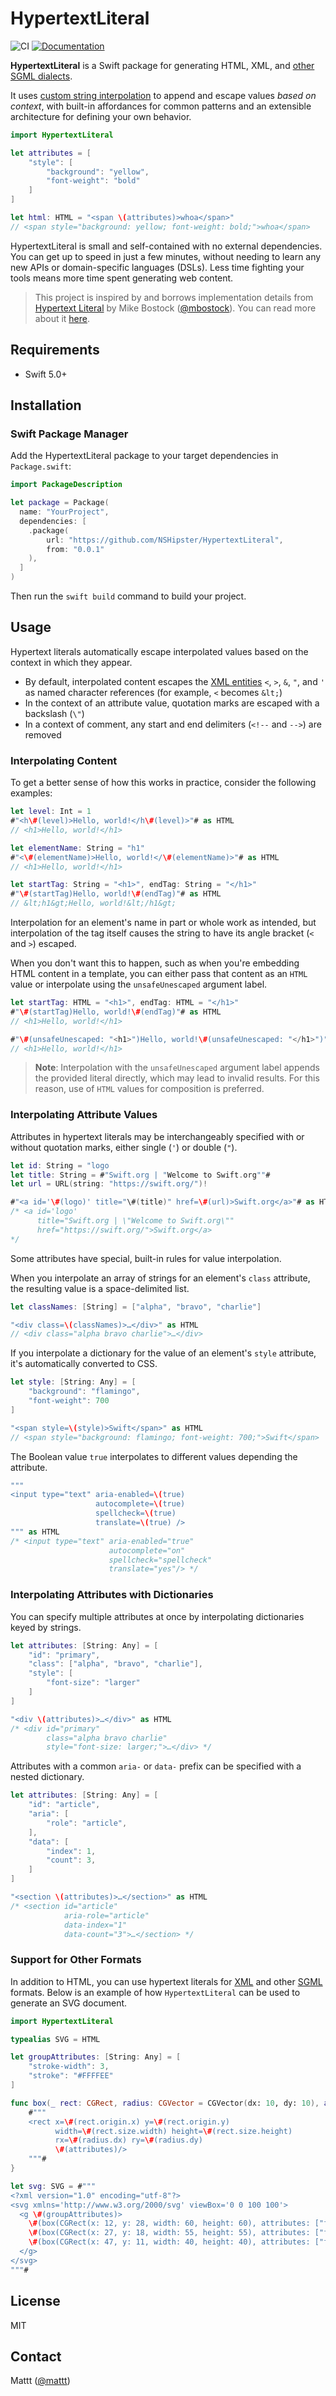 # HypertextLiteral

![CI][ci badge]
[![Documentation][documentation badge]][documentation]

**HypertextLiteral** is a Swift package for
generating HTML, XML, and [other SGML dialects](#support-for-other-formats).

It uses [custom string interpolation][expressiblebystringinterpolation]
to append and escape values _based on context_,
with built-in affordances for common patterns
and an extensible architecture for defining your own behavior.

```swift
import HypertextLiteral

let attributes = [
    "style": [
        "background": "yellow",
        "font-weight": "bold"
    ]
]

let html: HTML = "<span \(attributes)>whoa</span>"
// <span style="background: yellow; font-weight: bold;">whoa</span>
```

HypertextLiteral is small and self-contained with no external dependencies.
You can get up to speed in just a few minutes,
without needing to learn any new APIs or domain-specific languages (DSLs).
Less time fighting your tools means more time spent generating web content.

> This project is inspired by and borrows implementation details from
> [Hypertext Literal][htl] by Mike Bostock ([@mbostock][@mbostock]).
> You can read more about it [here][observablehq].

## Requirements

- Swift 5.0+

## Installation

### Swift Package Manager

Add the HypertextLiteral package to your target dependencies in `Package.swift`:

```swift
import PackageDescription

let package = Package(
  name: "YourProject",
  dependencies: [
    .package(
        url: "https://github.com/NSHipster/HypertextLiteral",
        from: "0.0.1"
    ),
  ]
)
```

Then run the `swift build` command to build your project.

## Usage

Hypertext literals automatically escape interpolated values
based on the context in which they appear.

* By default,
  interpolated content escapes the [XML entities][xml entities]
  `<`, `>`, `&`, `"`, and `'`
  as named character references
  (for example, `<` becomes `&lt;`)
* In the context of an attribute value,
  quotation marks are escaped with a backslash (`\"`)
* In a context of comment,
  any start and end delimiters (`<!--` and `-->`) are removed

### Interpolating Content

To get a better sense of how this works in practice,
consider the following examples:

```swift
let level: Int = 1
#"<h\#(level)>Hello, world!</h\#(level)>"# as HTML
// <h1>Hello, world!</h1>

let elementName: String = "h1"
#"<\#(elementName)>Hello, world!</\#(elementName)>"# as HTML
// <h1>Hello, world!</h1>

let startTag: String = "<h1>", endTag: String = "</h1>"
#"\#(startTag)Hello, world!\#(endTag)"# as HTML
// &lt;h1&gt;Hello, world!&lt;/h1&gt;
```

Interpolation for an element's name in part or whole work as intended,
but interpolation of the tag itself causes the string to have its
angle bracket (`<` and `>`) escaped.

When you don't want this to happen,
such as when you're embedding HTML content in a template,
you can either pass that content as an `HTML` value
or interpolate using the `unsafeUnescaped` argument label.

```swift
let startTag: HTML = "<h1>", endTag: HTML = "</h1>"
#"\#(startTag)Hello, world!\#(endTag)"# as HTML
// <h1>Hello, world!</h1>

#"\#(unsafeUnescaped: "<h1>")Hello, world!\#(unsafeUnescaped: "</h1>")"# as HTML
// <h1>Hello, world!</h1>
```

> **Note**:
> Interpolation with the `unsafeUnescaped` argument label
> appends the provided literal directly,
> which may lead to invalid results.
> For this reason,
> use of `HTML` values for composition is preferred.

### Interpolating Attribute Values

Attributes in hypertext literals may be interchangeably specified
with or without quotation marks, either single (`'`) or double (`"`).

```swift
let id: String = "logo
let title: String = #"Swift.org | "Welcome to Swift.org""#
let url = URL(string: "https://swift.org/")!

#"<a id='\#(logo)' title="\#(title)" href=\#(url)>Swift.org</a>"# as HTML
/* <a id='logo'
      title="Swift.org | \"Welcome to Swift.org\""
      href="https://swift.org/">Swift.org</a>
*/
```

Some attributes have special, built-in rules for value interpolation.

When you interpolate an array of strings for an element's `class` attribute,
the resulting value is a space-delimited list.

```swift
let classNames: [String] = ["alpha", "bravo", "charlie"]

"<div class=\(classNames)>…</div>" as HTML
// <div class="alpha bravo charlie">…</div>
```

If you interpolate a dictionary for the value of an element's `style` attribute,
it's automatically converted to CSS.

```swift
let style: [String: Any] = [
    "background": "flamingo",
    "font-weight": 700
]

"<span style=\(style)>Swift</span>" as HTML
// <span style="background: flamingo; font-weight: 700;">Swift</span>
```

The Boolean value `true` interpolates to different values depending the attribute.

```swift
"""
<input type="text" aria-enabled=\(true)
                   autocomplete=\(true)
                   spellcheck=\(true)
                   translate=\(true) />
""" as HTML
/* <input type="text" aria-enabled="true"
                      autocomplete="on"
                      spellcheck="spellcheck"
                      translate="yes"/> */
```

### Interpolating Attributes with Dictionaries

You can specify multiple attributes at once
by interpolating dictionaries keyed by strings.

```swift
let attributes: [String: Any] = [
    "id": "primary",
    "class": ["alpha", "bravo", "charlie"],
    "style": [
        "font-size": "larger"
    ]
]

"<div \(attributes)>…</div>" as HTML
/* <div id="primary"
        class="alpha bravo charlie"
        style="font-size: larger;">…</div> */
```

Attributes with a common `aria-` or `data-` prefix
can be specified with a nested dictionary.

```swift
let attributes: [String: Any] = [
    "id": "article",
    "aria": [
        "role": "article",
    ],
    "data": [
        "index": 1,
        "count": 3,
    ]
]

"<section \(attributes)>…</section>" as HTML
/* <section id="article"
            aria-role="article"
            data-index="1"
            data-count="3">…</section> */
```

### Support for Other Formats

In addition to HTML,
you can use hypertext literals for [XML][xml] and other [SGML][sgml] formats.
Below is an example of how `HypertextLiteral` can be used
to generate an SVG document.

```swift
import HypertextLiteral

typealias SVG = HTML

let groupAttributes: [String: Any] = [
    "stroke-width": 3,
    "stroke": "#FFFFEE"
]

func box(_ rect: CGRect, radius: CGVector = CGVector(dx: 10, dy: 10), attributes: [String: Any] = [:]) -> SVG {
    #"""
    <rect x=\#(rect.origin.x) y=\#(rect.origin.y)
          width=\#(rect.size.width) height=\#(rect.size.height)
          rx=\#(radius.dx) ry=\#(radius.dy)
          \#(attributes)/>
    """#
}

let svg: SVG = #"""
<?xml version="1.0" encoding="utf-8"?>
<svg xmlns='http://www.w3.org/2000/svg' viewBox='0 0 100 100'>
  <g \#(groupAttributes)>
    \#(box(CGRect(x: 12, y: 28, width: 60, height: 60), attributes: ["fill": "#F06507"]))
    \#(box(CGRect(x: 27, y: 18, width: 55, height: 55), attributes: ["fill": "#F2A02D"]))
    \#(box(CGRect(x: 47, y: 11, width: 40, height: 40), attributes: ["fill": "#FEC352"]))
  </g>
</svg>
"""#
```

## License

MIT

## Contact

Mattt ([@mattt](https://twitter.com/mattt))

[expressiblebystringinterpolation]: https://nshipster.com/expressiblebystringinterpolation/
[htl]: https://github.com/observablehq/htl
[@mbostock]: https://github.com/mbostock
[observablehq]: https://observablehq.com/@observablehq/htl
[xml entities]: https://en.wikipedia.org/wiki/List_of_XML_and_HTML_character_entity_references
[named character references]: https://html.spec.whatwg.org/multipage/named-characters.html#named-character-references
[xml]: https://en.wikipedia.org/wiki/XML
[sgml]: https://en.wikipedia.org/wiki/Standard_Generalized_Markup_Language
[svg]: https://en.wikipedia.org/wiki/Scalable_Vector_Graphics

[ci badge]: https://github.com/NSHipster/HypertextLiteral/workflows/CI/badge.svg
[documentation badge]: https://github.com/NSHipster/HypertextLiteral/workflows/Documentation/badge.svg
[documentation]: https://github.com/NSHipster/HypertextLiteral/wiki
